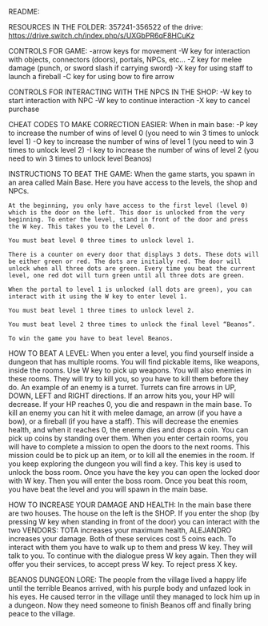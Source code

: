 README:

RESOURCES IN THE FOLDER: 357241-356522 of the drive: https://drive.switch.ch/index.php/s/UXGbPR6qF8HCuKz

CONTROLS FOR GAME:
    -arrow keys for movement
    -W key for interaction with objects, connectors (doors), portals, NPCs, etc…
    -Z key for melee damage (punch, or sword slash if carrying sword)
    -X key for using staff to launch a fireball
    -C key for using bow to fire arrow

CONTROLS FOR INTERACTING WITH THE NPCS IN THE SHOP:
    -W key to start interaction with NPC
    -W key to continue interaction
    -X key to cancel purchase

CHEAT CODES TO MAKE CORRECTION EASIER:
	When in main base:
	-P key to increase the number of wins of level 0 (you need to win 3 times to unlock level 1)
	-O key to increase the number of wins of level 1 (you need to win 3 times to unlock level 2)
	-I key to increase the number of wins of level 2 (you need to win 3 times to unlock level Beanos)

INSTRUCTIONS TO BEAT THE GAME:
    When the game starts, you spawn in an area called Main Base. Here you have access to the levels, the shop and NPCs. 

    At the beginning, you only have access to the first level (level 0) which is the door on the left. This door is unlocked from the very beginning. To enter the level, stand in front of the door and press the W key. This takes you to the Level 0. 

    You must beat level 0 three times to unlock level 1.

    There is a counter on every door that displays 3 dots. These dots will be either green or red. The dots are initially red. The door will unlock when all three dots are green. Every time you beat the current level, one red dot will turn green until all three dots are green. 

    When the portal to level 1 is unlocked (all dots are green), you can interact with it using the W key to enter level 1.

    You must beat level 1 three times to unlock level 2.

    You must beat level 2 three times to unlock the final level “Beanos”.

    To win the game you have to beat level Beanos.

HOW TO BEAT A LEVEL:
    When you enter a level, you find yourself inside a dungeon that has multiple rooms. You will find pickable items, like weapons, inside the rooms. Use W key to pick up weapons. You will also enemies in these rooms. They will try to kill you, so you have to kill them before they do. An example of an enemy is a turret. Turrets can fire arrows in UP, DOWN, LEFT and RIGHT directions. If an arrow hits you, your HP will decrease. If your HP reaches 0, you die and respawn in the main base. To kill an enemy you can hit it with melee damage, an arrow (if you have a bow), or a fireball (if you have a staff). This will decrease the enemies health, and when it reaches 0, the enemy dies and drops a coin. You can pick up coins by standing over them. When you enter certain rooms, you will have to complete a mission to open the doors to the next rooms. This mission could be to pick up an item, or to kill all the enemies in the room. If you keep exploring the dungeon you will find a key. This key is used to unlock the boss room. Once you have the key you can open the locked door with W key. Then you will enter the boss room. Once you beat this room, you have beat the level and you will spawn in the main base.

HOW TO INCREASE YOUR DAMAGE AND HEALTH:
    In the main base there are two houses. The house on the left is the SHOP. If you enter the shop (by pressing W key when standing in front of the door) you can interact with the two VENDORS: TOTA increases your maximum health, ALEJANDRO increases your damage. Both of these services cost 5 coins each. To interact with them you have to walk up to them and press W key. They will talk to you. To continue with the dialogue press W key again. Then they will offer you their services, to accept press W key. To reject press X key. 

BEANOS DUNGEON LORE:
    The people from the village lived a happy life until the terrible Beanos arrived, with his purple body and unfazed look in his eyes. He caused terror in the village until they managed to lock him up in a dungeon. Now they need someone to finish Beanos off and finally bring peace to the village.
